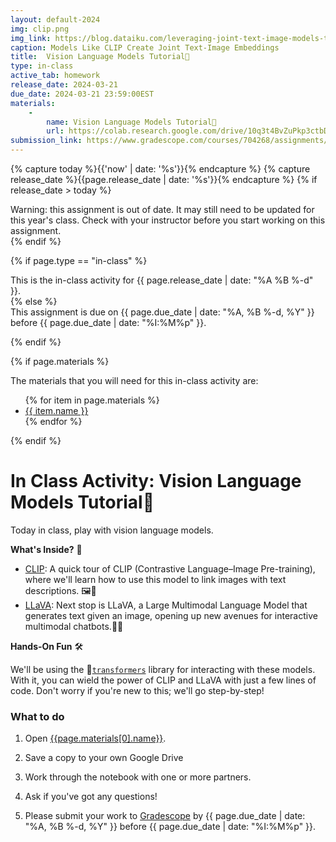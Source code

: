```yaml
---
layout: default-2024
img: clip.png
img_link: https://blog.dataiku.com/leveraging-joint-text-image-models-to-search-and-classify-images
caption: Models Like CLIP Create Joint Text-Image Embeddings
title:  Vision Language Models Tutorial🚀
type: in-class
active_tab: homework
release_date: 2024-03-21
due_date: 2024-03-21 23:59:00EST
materials:
    - 
        name: Vision Language Models Tutorial🚀
        url: https://colab.research.google.com/drive/10q3t4BvZuPkp3ctbDejuictJosJraz97?usp=sharing
submission_link: https://www.gradescope.com/courses/704268/assignments/4259379/
---
```


<!-- Check whether the assignment is ready to release -->
{% capture today %}{{'now' | date: '%s'}}{% endcapture %}
{% capture release_date %}{{page.release_date | date: '%s'}}{% endcapture %}
{% if release_date > today %} 
<div class="alert alert-danger">
Warning: this assignment is out of date.  It may still need to be updated for this year's class.  Check with your instructor before you start working on this assignment.
</div>
{% endif %}
<!-- End of check whether the assignment is up to date -->



{% if page.type == "in-class" %}
<!-- In class activity -->
<div class="alert alert-info">
This is the in-class activity for {{ page.release_date | date: "%A %B %-d" }}.
</div>
{% else %}
<!-- Homework assignment -->
<div class="alert alert-info">
This assignment is due on {{ page.due_date | date: "%A, %B %-d, %Y" }} before {{ page.due_date | date: "%I:%M%p" }}. 
</div>

{% endif %}

{% if page.materials %}
<div class="alert alert-info">
The materials that you will need for this in-class activity are:
<ul>
{% for item in page.materials %}
<li><a href="{{item.url}}">{{ item.name }}</a></li>
{% endfor %}
</ul>
</div>
{% endif %}



In Class Activity: Vision Language Models Tutorial🚀
=============================================================

Today in class, play with vision language models.


**What's Inside?** 🧳
* [CLIP](https://arxiv.org/pdf/2103.00020.pdf): A quick tour of CLIP (Contrastive Language–Image Pre-training), where we'll learn how to use this model to link images with text descriptions. 🖼️💬
* [LLaVA](https://llava-vl.github.io/): Next stop is LLaVA, a Large Multimodal Language Model that generates text given an image, opening up new avenues for interactive multimodal chatbots.🤖💬

**Hands-On Fun** 🛠️

We'll be using the 🤗[`transformers`](https://huggingface.co/docs/transformers/en/index) library for interacting with these models. With it, you can wield the power of CLIP and LLaVA with just a few lines of code. Don't worry if you're new to this; we'll go step-by-step!


### What to do 

1. Open [{{page.materials[0].name}}]({{page.materials[0].url}}).
2. Save a copy to your own Google Drive 
3. Work through the notebook with one or more partners.
4. Ask if you've got any questions!


4. Please submit your work to [Gradescope]({{page.submission_link}}) by {{ page.due_date | date: "%A, %B %-d, %Y" }} before {{ page.due_date | date: "%I:%M%p" }}. 


